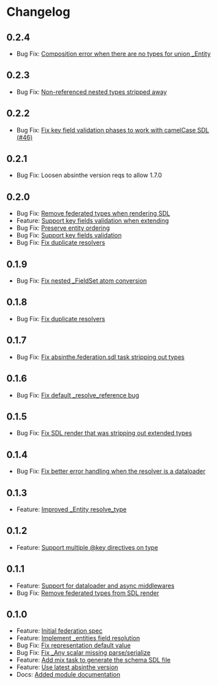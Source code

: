 # Changelog

## 0.2.4

- Bug Fix: [Composition error when there are no types for union \_Entity](https://github.com/DivvyPayHQ/absinthe_federation/pull/50)

## 0.2.3

- Bug Fix: [Non-referenced nested types stripped away](https://github.com/DivvyPayHQ/absinthe_federation/pull/48)

## 0.2.2

- Bug Fix: [Fix key field validation phases to work with camelCase SDL (#46)](https://github.com/DivvyPayHQ/absinthe_federation/pull/46)

## 0.2.1

- Bug Fix: Loosen absinthe version reqs to allow 1.7.0

## 0.2.0

- Bug Fix: [Remove federated types when rendering SDL](https://github.com/DivvyPayHQ/absinthe_federation/pull/42)
- Feature: [Support key fields validation when extending](https://github.com/DivvyPayHQ/absinthe_federation/pull/40)
- Bug Fix: [Preserve entity ordering](https://github.com/DivvyPayHQ/absinthe_federation/pull/37)
- Bug Fix: [Support key fields validation](https://github.com/DivvyPayHQ/absinthe_federation/pull/36)
- Bug Fix: [Fix duplicate resolvers](https://github.com/DivvyPayHQ/absinthe_federation/pull/35)

## 0.1.9

- Bug Fix: [Fix nested \_FieldSet atom conversion](https://github.com/DivvyPayHQ/absinthe_federation/pull/34)

## 0.1.8

- Bug Fix: [Fix duplicate resolvers](https://github.com/DivvyPayHQ/absinthe_federation/pull/35)

## 0.1.7

- Bug Fix: [Fix absinthe.federation.sdl task stripping out types](https://github.com/DivvyPayHQ/absinthe_federation/pull/31)

## 0.1.6

- Bug Fix: [Fix default \_resolve_reference bug](https://github.com/DivvyPayHQ/absinthe_federation/pull/30)

## 0.1.5

- Bug Fix: [Fix SDL render that was stripping out extended types](https://github.com/DivvyPayHQ/absinthe_federation/pull/29)

## 0.1.4

- Bug Fix: [Fix better error handling when the resolver is a dataloader](https://github.com/DivvyPayHQ/absinthe_federation/pull/27)

## 0.1.3

- Feature: [Improved \_Entity resolve_type](https://github.com/DivvyPayHQ/absinthe_federation/pull/26)

## 0.1.2

- Feature: [Support multiple @key directives on type](https://github.com/DivvyPayHQ/absinthe_federation/pull/24)

## 0.1.1

- Feature: [Support for dataloader and async middlewares](https://github.com/DivvyPayHQ/absinthe_federation/pull/16)
- Bug Fix: [Remove federated types from SDL render](https://github.com/DivvyPayHQ/absinthe_federation/pull/22)

## 0.1.0

- Feature: [Initial federation spec](https://github.com/DivvyPayHQ/absinthe_federation/pull/2)
- Feature: [Implement \_entities field resolution](https://github.com/DivvyPayHQ/absinthe_federation/pull/3)
- Bug Fix: [Fix representation default value](https://github.com/DivvyPayHQ/absinthe_federation/pull/4)
- Bug Fix: [Fix \_Any scalar missing parse/serialize](https://github.com/DivvyPayHQ/absinthe_federation/pull/5)
- Feature: [Add mix task to generate the schema SDL file](https://github.com/DivvyPayHQ/absinthe_federation/pull/7)
- Feature: [Use latest absinthe version](https://github.com/DivvyPayHQ/absinthe_federation/pull/13)
- Docs: [Added module documentation](https://github.com/DivvyPayHQ/absinthe_federation/pull/14)
